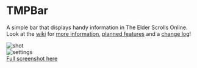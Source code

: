 # TMPBar
A simple bar that displays handy information in The Elder Scrolls Online.  
Look at the [wiki](https://github.com/zeOxx/TMPBar/wiki) for [more information](https://github.com/zeOxx/TMPBar/wiki#why), [planned features](https://github.com/zeOxx/TMPBar/wiki#planned-additions) and a [change log](https://github.com/zeOxx/TMPBar/wiki#change-log)!

![shot](http://i.imgur.com/qPovrto.png)  
![settings](https://i.imgur.com/SQo9lxT.png)  
[Full screenshot here](http://i.imgur.com/R5uTCGG.png)
